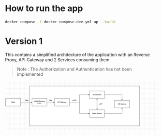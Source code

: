 # How to run the app

```bash
docker compose -f docker-compose.dev.yml up --build
```

# Version 1

This contains a simplified architecture of the application with an Reverse Proxy, API Gateway and 2 Services consuming them.

> Note : The Authorization and Authentication has not been implemented

![](./docs/img/api-gw-v1.png)
